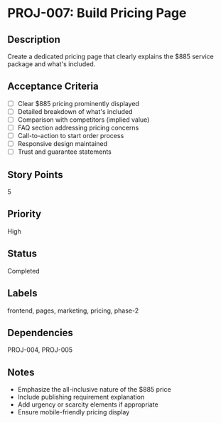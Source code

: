 # PROJ-007: Build Pricing Page

## Description

Create a dedicated pricing page that clearly explains the $885 service package and what's included.

## Acceptance Criteria

- [ ] Clear $885 pricing prominently displayed
- [ ] Detailed breakdown of what's included
- [ ] Comparison with competitors (implied value)
- [ ] FAQ section addressing pricing concerns
- [ ] Call-to-action to start order process
- [ ] Responsive design maintained
- [ ] Trust and guarantee statements

## Story Points

5

## Priority

High

## Status

Completed

## Labels

frontend, pages, marketing, pricing, phase-2

## Dependencies

PROJ-004, PROJ-005

## Notes

- Emphasize the all-inclusive nature of the $885 price
- Include publishing requirement explanation
- Add urgency or scarcity elements if appropriate
- Ensure mobile-friendly pricing display
